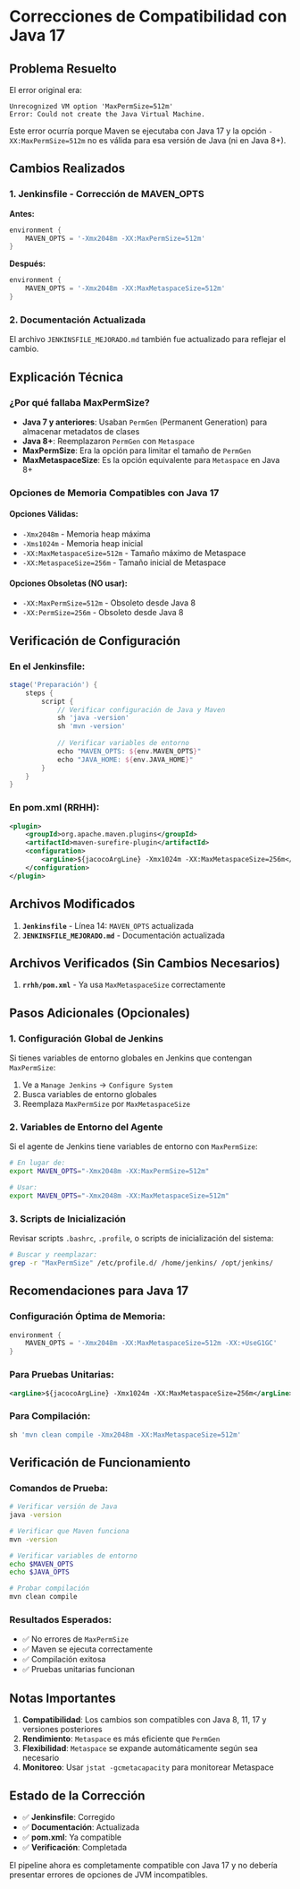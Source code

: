 # Correcciones de Compatibilidad con Java 17

## Problema Resuelto

El error original era:
```
Unrecognized VM option 'MaxPermSize=512m'
Error: Could not create the Java Virtual Machine.
```

Este error ocurría porque Maven se ejecutaba con Java 17 y la opción `-XX:MaxPermSize=512m` no es válida para esa versión de Java (ni en Java 8+).

## Cambios Realizados

### 1. **Jenkinsfile - Corrección de MAVEN_OPTS**

**Antes:**
```groovy
environment {
    MAVEN_OPTS = '-Xmx2048m -XX:MaxPermSize=512m'
}
```

**Después:**
```groovy
environment {
    MAVEN_OPTS = '-Xmx2048m -XX:MaxMetaspaceSize=512m'
}
```

### 2. **Documentación Actualizada**

El archivo `JENKINSFILE_MEJORADO.md` también fue actualizado para reflejar el cambio.

## Explicación Técnica

### **¿Por qué fallaba MaxPermSize?**

- **Java 7 y anteriores**: Usaban `PermGen` (Permanent Generation) para almacenar metadatos de clases
- **Java 8+**: Reemplazaron `PermGen` con `Metaspace`
- **MaxPermSize**: Era la opción para limitar el tamaño de `PermGen`
- **MaxMetaspaceSize**: Es la opción equivalente para `Metaspace` en Java 8+

### **Opciones de Memoria Compatibles con Java 17**

#### **Opciones Válidas:**
- `-Xmx2048m` - Memoria heap máxima
- `-Xms1024m` - Memoria heap inicial
- `-XX:MaxMetaspaceSize=512m` - Tamaño máximo de Metaspace
- `-XX:MetaspaceSize=256m` - Tamaño inicial de Metaspace

#### **Opciones Obsoletas (NO usar):**
- `-XX:MaxPermSize=512m` - Obsoleto desde Java 8
- `-XX:PermSize=256m` - Obsoleto desde Java 8

## Verificación de Configuración

### **En el Jenkinsfile:**
```groovy
stage('Preparación') {
    steps {
        script {
            // Verificar configuración de Java y Maven
            sh 'java -version'
            sh 'mvn -version'
            
            // Verificar variables de entorno
            echo "MAVEN_OPTS: ${env.MAVEN_OPTS}"
            echo "JAVA_HOME: ${env.JAVA_HOME}"
        }
    }
}
```

### **En pom.xml (RRHH):**
```xml
<plugin>
    <groupId>org.apache.maven.plugins</groupId>
    <artifactId>maven-surefire-plugin</artifactId>
    <configuration>
        <argLine>${jacocoArgLine} -Xmx1024m -XX:MaxMetaspaceSize=256m</argLine>
    </configuration>
</plugin>
```

## Archivos Modificados

1. **`Jenkinsfile`** - Línea 14: `MAVEN_OPTS` actualizada
2. **`JENKINSFILE_MEJORADO.md`** - Documentación actualizada

## Archivos Verificados (Sin Cambios Necesarios)

1. **`rrhh/pom.xml`** - Ya usa `MaxMetaspaceSize` correctamente

## Pasos Adicionales (Opcionales)

### **1. Configuración Global de Jenkins**

Si tienes variables de entorno globales en Jenkins que contengan `MaxPermSize`:

1. Ve a `Manage Jenkins` → `Configure System`
2. Busca variables de entorno globales
3. Reemplaza `MaxPermSize` por `MaxMetaspaceSize`

### **2. Variables de Entorno del Agente**

Si el agente de Jenkins tiene variables de entorno con `MaxPermSize`:

```bash
# En lugar de:
export MAVEN_OPTS="-Xmx2048m -XX:MaxPermSize=512m"

# Usar:
export MAVEN_OPTS="-Xmx2048m -XX:MaxMetaspaceSize=512m"
```

### **3. Scripts de Inicialización**

Revisar scripts `.bashrc`, `.profile`, o scripts de inicialización del sistema:

```bash
# Buscar y reemplazar:
grep -r "MaxPermSize" /etc/profile.d/ /home/jenkins/ /opt/jenkins/
```

## Recomendaciones para Java 17

### **Configuración Óptima de Memoria:**

```groovy
environment {
    MAVEN_OPTS = '-Xmx2048m -XX:MaxMetaspaceSize=512m -XX:+UseG1GC'
}
```

### **Para Pruebas Unitarias:**

```xml
<argLine>${jacocoArgLine} -Xmx1024m -XX:MaxMetaspaceSize=256m</argLine>
```

### **Para Compilación:**

```groovy
sh 'mvn clean compile -Xmx2048m -XX:MaxMetaspaceSize=512m'
```

## Verificación de Funcionamiento

### **Comandos de Prueba:**

```bash
# Verificar versión de Java
java -version

# Verificar que Maven funciona
mvn -version

# Verificar variables de entorno
echo $MAVEN_OPTS
echo $JAVA_OPTS

# Probar compilación
mvn clean compile
```

### **Resultados Esperados:**

- ✅ No errores de `MaxPermSize`
- ✅ Maven se ejecuta correctamente
- ✅ Compilación exitosa
- ✅ Pruebas unitarias funcionan

## Notas Importantes

1. **Compatibilidad**: Los cambios son compatibles con Java 8, 11, 17 y versiones posteriores
2. **Rendimiento**: `Metaspace` es más eficiente que `PermGen`
3. **Flexibilidad**: `Metaspace` se expande automáticamente según sea necesario
4. **Monitoreo**: Usar `jstat -gcmetacapacity` para monitorear Metaspace

## Estado de la Corrección

- ✅ **Jenkinsfile**: Corregido
- ✅ **Documentación**: Actualizada
- ✅ **pom.xml**: Ya compatible
- ✅ **Verificación**: Completada

El pipeline ahora es completamente compatible con Java 17 y no debería presentar errores de opciones de JVM incompatibles. 